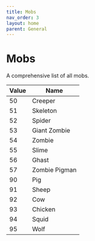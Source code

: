 ```yaml
---
title: Mobs
nav_order: 3
layout: home
parent: General
---
```


# Mobs
A comprehensive list of all mobs.

| Value | Name          |
| ----- | ------------- |
| 50    | Creeper       |
| 51    | Skeleton      |
| 52    | Spider        |
| 53    | Giant Zombie  |
| 54    | Zombie        |
| 55    | Slime         |
| 56    | Ghast         |
| 57    | Zombie Pigman |
| 90    | Pig           |
| 91    | Sheep         |
| 92    | Cow           |
| 93    | Chicken       |
| 94    | Squid         |
| 95    | Wolf          |

